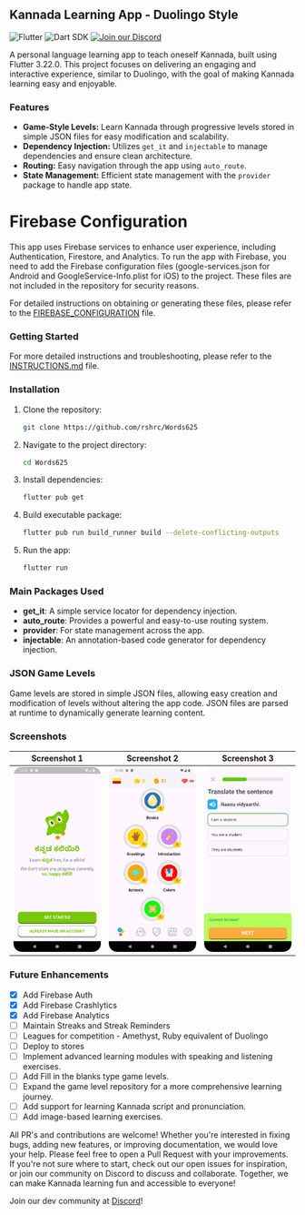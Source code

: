 ## Kannada Learning App - Duolingo Style

![Flutter](https://img.shields.io/badge/Flutter-3.22.0-blue?logo=flutter)
![Dart SDK](https://img.shields.io/badge/Dart%20SDK-3.3.4-blue?logo=dart)
[![Join our Discord](https://img.shields.io/discord/your_discord_server_id.svg?label=Join%20our%20Discord&logo=discord)](https://discord.gg/HqwnSZUmsz)

A personal language learning app to teach oneself Kannada, built using Flutter 3.22.0. This project focuses on delivering an engaging and interactive experience, similar to Duolingo, with the goal of making Kannada learning easy and enjoyable.

### Features

- **Game-Style Levels:** Learn Kannada through progressive levels stored in simple JSON files for easy modification and scalability.
- **Dependency Injection:** Utilizes `get_it` and `injectable` to manage dependencies and ensure clean architecture.
- **Routing:** Easy navigation through the app using `auto_route`.
- **State Management:** Efficient state management with the `provider` package to handle app state.

# Firebase Configuration
This app uses Firebase services to enhance user experience, including Authentication, Firestore, and Analytics. To run the app with Firebase, you need to add the Firebase configuration files (google-services.json for Android and GoogleService-Info.plist for iOS) to the project. These files are not included in the repository for security reasons.

For detailed instructions on obtaining or generating these files, please refer to the [FIREBASE_CONFIGURATION](FIREBASE_CONFIGURATION.md) file.

### Getting Started
For more detailed instructions and troubleshooting, please refer to the [INSTRUCTIONS.md](INSTRUCTIONS.md) file.

### Installation

1. Clone the repository:
   ```bash
   git clone https://github.com/rshrc/Words625
   ```
2. Navigate to the project directory:
   ```bash
   cd Words625
   ```
3. Install dependencies:
   ```bash
   flutter pub get
   ```
4. Build executable package:
   ```bash
   flutter pub run build_runner build --delete-conflicting-outputs
   ```
5. Run the app:
   ```bash
   flutter run
   ```

### Main Packages Used

- **get_it**: A simple service locator for dependency injection.
- **auto_route**: Provides a powerful and easy-to-use routing system.
- **provider**: For state management across the app.
- **injectable**: An annotation-based code generator for dependency injection.

### JSON Game Levels

Game levels are stored in simple JSON files, allowing easy creation and modification of levels without altering the app code. JSON files are parsed at runtime to dynamically generate learning content.

### Screenshots

| Screenshot 1                      | Screenshot 2                      | Screenshot 3                      |
|-----------------------------------|-----------------------------------|-----------------------------------|
| ![Screenshot 1](screenshot_0.png) | ![Screenshot 2](screenshot_1.png) | ![Screenshot 3](screenshot_3.png) |


### Future Enhancements
- [x] Add Firebase Auth
- [x] Add Firebase Crashlytics
- [x] Add Firebase Analytics
- [ ] Maintain Streaks and Streak Reminders
- [ ] Leagues for competition - Amethyst, Ruby equivalent of Duolingo
- [ ] Deploy to stores
- [ ] Implement advanced learning modules with speaking and listening exercises.
- [ ] Add Fill in the blanks type game levels.
- [ ] Expand the game level repository for a more comprehensive learning journey.
- [ ] Add support for learning Kannada script and pronunciation.
- [ ] Add image-based learning exercises.

All PR's and contributions are welcome! Whether you're interested in fixing bugs, adding new features, or improving documentation, we would love your help. Please feel free to open a Pull Request with your improvements. If you're not sure where to start, check out our open issues for inspiration, or join our community on Discord to discuss and collaborate. Together, we can make Kannada learning fun and accessible to everyone!

Join our dev community at [Discord](https://discord.gg/HqwnSZUmsz)!